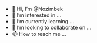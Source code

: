 - 👋 Hi, I’m @Nozimbek
- 👀 I’m interested in ...
- 🌱 I’m currently learning ...
- 💞️ I’m looking to collaborate on ...
- 📫 How to reach me ...
<!---
3w5hkjedth/3w5hkjedth is a ✨ special ✨ repository because its `README.md` (this file) appears on your GitHub profile.
You can click the Preview link to take a look at your changes.
--->
